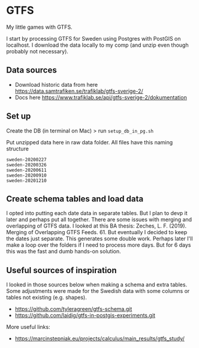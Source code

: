 # GTFS
My little games with GTFS.

I start by processing GTFS for Sweden using Postgres with PostGIS on localhost. I download the data locally to my comp (and unzip even though probably not necessary).

## Data sources
* Download historic data from here https://data.samtrafiken.se/trafiklab/gtfs-sverige-2/
* Docs here https://www.trafiklab.se/api/gtfs-sverige-2/dokumentation

## Set up

Create the DB (in terminal on Mac) > run `setup_db_in_pg.sh`

Put unzipped data here in raw data folder.
All files have this naming structure
```
sweden-20200227
sweden-20200326
sweden-20200611
sweden-20200910
sweden-20201210
```

## Create schema tables and load data

I opted into putting each date data in separate tables. But I plan to devp it later and perhaps put all together. There are some issues with merging and overlapping of GTFS data. I looked at this BA thesis: Zeches, L. F. (2019). Merging of Overlapping GTFS Feeds. 61. But eventually I decided to keep the dates just separate. This generates some double work. Perhaps later I'll make a loop over the folders if I need to process more days. But for 6 days this was the fast and dumb hands-on solution.

## Useful sources of inspiration

I looked in those sources below when making a schema and extra tables. Some adjustments were made for the Swedish data with some columns or tables not existing (e.g. shapes).

* https://github.com/tyleragreen/gtfs-schema.git
* https://github.com/laidig/gtfs-in-postgis-experiments.git

More useful links:
* https://marcinstepniak.eu/projects/calculus/main_results/gtfs_study/

